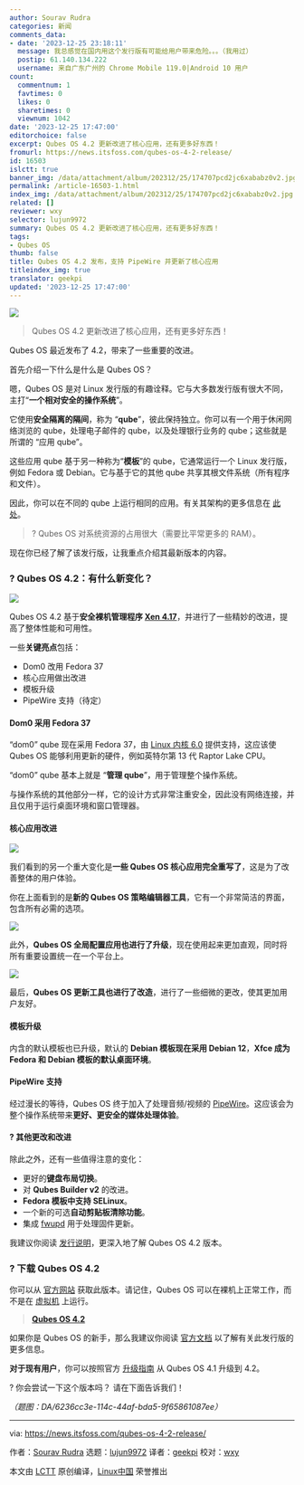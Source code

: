 ```yaml
---
author: Sourav Rudra
categories: 新闻
comments_data:
- date: '2023-12-25 23:18:11'
  message: 我总感觉在国内用这个发行版有可能给用户带来危险。。。（我用过）
  postip: 61.140.134.222
  username: 来自广东广州的 Chrome Mobile 119.0|Android 10 用户
count:
  commentnum: 1
  favtimes: 0
  likes: 0
  sharetimes: 0
  viewnum: 1042
date: '2023-12-25 17:47:00'
editorchoice: false
excerpt: Qubes OS 4.2 更新改进了核心应用，还有更多好东西！
fromurl: https://news.itsfoss.com/qubes-os-4-2-release/
id: 16503
islctt: true
banner_img: /data/attachment/album/202312/25/174707pcd2jc6xababz0v2.jpg
permalink: /article-16503-1.html
index_img: /data/attachment/album/202312/25/174707pcd2jc6xababz0v2.jpg.thumb.jpg
related: []
reviewer: wxy
selector: lujun9972
summary: Qubes OS 4.2 更新改进了核心应用，还有更多好东西！
tags:
- Qubes OS
thumb: false
title: Qubes OS 4.2 发布，支持 PipeWire 并更新了核心应用
titleindex_img: true
translator: geekpi
updated: '2023-12-25 17:47:00'
---
```


![](/data/attachment/album/202312/25/174707pcd2jc6xababz0v2.jpg)



> 
> Qubes OS 4.2 更新改进了核心应用，还有更多好东西！
> 
> 
> 


Qubes OS 最近发布了 4.2，带来了一些重要的改进。


首先介绍一下什么是什么是 Qubes OS？


嗯，Qubes OS 是对 Linux 发行版的有趣诠释。它与大多数发行版有很大不同，主打“**一个相对安全的操作系统**”。


它使用**安全隔离的隔间**，称为 “**qube**”，彼此保持独立。你可以有一个用于休闲网络浏览的 qube，处理电子邮件的 qube，以及处理银行业务的 qube；这些就是所谓的 “应用 qube”。


这些应用 qube 基于另一种称为“**模板**”的 qube，它通常运行一个 Linux 发行版，例如 Fedora 或 Debian。它与基于它的其他 qube 共享其根文件系统（所有程序和文件）。


因此，你可以在不同的 qube 上运行相同的应用。有关其架构的更多信息在 [此处](https://www.qubes-os.org/doc/architecture/)。



> 
> ? Qubes OS 对系统资源的占用很大（需要比平常更多的 RAM）。
> 
> 
> 


现在你已经了解了该发行版，让我重点介绍其最新版本的内容。


### ? Qubes OS 4.2：有什么新变化？


![](/data/attachment/album/202312/25/174737o6zm66ba6pxxr66t.png)


Qubes OS 4.2 基于**安全裸机管理程序 [Xen 4.17](https://xenproject.org/2022/12/14/xen-project-releases-version-4-17-with-enhanced-security-higher-performance-improved-embedded-static-configuration-and-speculative-mitigation-support/)**，并进行了一些精妙的改进，提高了整体性能和可用性。


一些**关键亮点**包括：


* Dom0 改用 Fedora 37
* 核心应用做出改进
* 模板升级
* PipeWire 支持（待定）


#### Dom0 采用 Fedora 37


“dom0” qube 现在采用 Fedora 37，由 [Linux 内核 6.0](https://news.itsfoss.com/linux-6-0-release/) 提供支持，这应该使 Qubes OS 能够利用更新的硬件，例如英特尔第 13 代 Raptor Lake CPU。


“dom0” qube 基本上就是 “**管理 qube**”，用于管理整个操作系统。


与操作系统的其他部分一样，它的设计方式非常注重安全，因此没有网络连接，并且仅用于运行桌面环境和窗口管理器。


#### 核心应用改进


![](/data/attachment/album/202312/25/174737ghpjsm9bzjyasphp.png)


我们看到的另一个重大变化是**一些 Qubes OS 核心应用完全重写了**，这是为了改善整体的用户体验。


你在上面看到的是**新的 Qubes OS 策略编辑器工具**，它有一个非常简洁的界面，包含所有必需的选项。


![](/data/attachment/album/202312/25/174738nwpy61bexeblozqy.png)


此外，**Qubes OS 全局配置应用也进行了升级**，现在使用起来更加直观，同时将所有重要设置统一在一个平台上。


![](/data/attachment/album/202312/25/174738a981ouo61g3gioof.png)


最后，**Qubes OS 更新工具也进行了改造**，进行了一些细微的更改，使其更加用户友好。


#### 模板升级


内含的默认模板也已升级，默认的 **Debian 模板现在采用 Debian 12**，**Xfce 成为 Fedora 和 Debian 模板的默认桌面环境**。


#### PipeWire 支持


经过漫长的等待，Qubes OS 终于加入了处理音频/视频的 [PipeWire](https://pipewire.org/)。这应该会为整个操作系统带来**更好、更安全的媒体处理体验**。


#### ?️ 其他更改和改进


除此之外，还有一些值得注意的变化：


* 更好的**键盘布局切换**。
* 对 **Qubes Builder v2** 的改进。
* **Fedora 模板中支持 SELinux**。
* 一个新的可选**自动剪贴板清除功能**。
* 集成 [fwupd](https://github.com/fwupd/fwupd) 用于处理固件更新。


我建议你阅读 [发行说明](https://www.qubes-os.org/doc/releases/4.2/release-notes/)，更深入地了解 Qubes OS 4.2 版本。


### ? 下载 Qubes OS 4.2


你可以从 [官方网站](https://www.qubes-os.org/downloads/) 获取此版本。请记住，Qubes OS 可以在裸机上正常工作，而不是在 [虚拟机](https://itsfoss.com/virtual-machine/) 上运行。



> 
> **[Qubes OS 4.2](https://www.qubes-os.org/downloads/)**
> 
> 
> 


如果你是 Qubes OS 的新手，那么我建议你阅读 [官方文档](https://www.qubes-os.org/doc/getting-started/) 以了解有关此发行版的更多信息。


**对于现有用户**，你可以按照官方 [升级指南](https://www.qubes-os.org/doc/upgrade/4.2/) 从 Qubes OS 4.1 升级到 4.2。


? 你会尝试一下这个版本吗？ 请在下面告诉我们！


*（题图：DA/6236cc3e-114c-44af-bda5-9f65861087ee）*




---


via: <https://news.itsfoss.com/qubes-os-4-2-release/>


作者：[Sourav Rudra](https://news.itsfoss.com/author/sourav/) 选题：[lujun9972](https://github.com/lujun9972) 译者：[geekpi](https://github.com/geekpi) 校对：[wxy](https://github.com/wxy)


本文由 [LCTT](https://github.com/LCTT/TranslateProject) 原创编译，[Linux中国](https://linux.cn/) 荣誉推出
